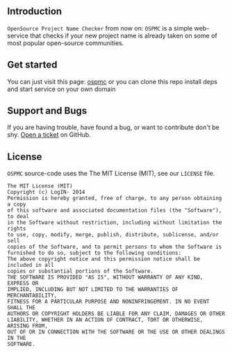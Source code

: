 ## Introduction
`OpenSource Project Name Checker` from now on: `OSPMC` is a simple web-service that checks if your new
project name is already taken on some of most popular open-source communities.

## Get started
You can just visit this page: [ospmc](http://ivantomic.com/projects/ospmc/)
or you can clone this repo install deps and start service on your own domain


## Support and Bugs
If you are having trouble, have found a bug, or want to contribute don't be shy.
[Open a ticket](https://github.com/LogIN-/open-source-name-checker/issues) on GitHub.

## License
`OSPMC` source-code uses the The MIT License (MIT), see our `LICENSE` file.
```
The MIT License (MIT)
Copyright (c) LogIN- 2014
Permission is hereby granted, free of charge, to any person obtaining a copy
of this software and associated documentation files (the "Software"), to deal
in the Software without restriction, including without limitation the rights
to use, copy, modify, merge, publish, distribute, sublicense, and/or sell
copies of the Software, and to permit persons to whom the Software is
furnished to do so, subject to the following conditions:
The above copyright notice and this permission notice shall be included in all
copies or substantial portions of the Software.
THE SOFTWARE IS PROVIDED "AS IS", WITHOUT WARRANTY OF ANY KIND, EXPRESS OR
IMPLIED, INCLUDING BUT NOT LIMITED TO THE WARRANTIES OF MERCHANTABILITY,
FITNESS FOR A PARTICULAR PURPOSE AND NONINFRINGEMENT. IN NO EVENT SHALL THE
AUTHORS OR COPYRIGHT HOLDERS BE LIABLE FOR ANY CLAIM, DAMAGES OR OTHER
LIABILITY, WHETHER IN AN ACTION OF CONTRACT, TORT OR OTHERWISE, ARISING FROM,
OUT OF OR IN CONNECTION WITH THE SOFTWARE OR THE USE OR OTHER DEALINGS IN THE
SOFTWARE.
```